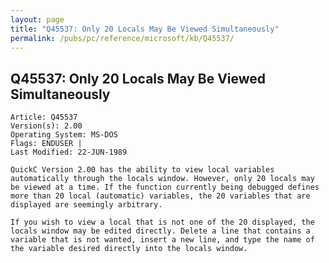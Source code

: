 ```yaml
---
layout: page
title: "Q45537: Only 20 Locals May Be Viewed Simultaneously"
permalink: /pubs/pc/reference/microsoft/kb/Q45537/
---
```


## Q45537: Only 20 Locals May Be Viewed Simultaneously

	Article: Q45537
	Version(s): 2.00
	Operating System: MS-DOS
	Flags: ENDUSER |
	Last Modified: 22-JUN-1989
	
	QuickC Version 2.00 has the ability to view local variables
	automatically through the locals window. However, only 20 locals may
	be viewed at a time. If the function currently being debugged defines
	more than 20 local (automatic) variables, the 20 variables that are
	displayed are seemingly arbitrary.
	
	If you wish to view a local that is not one of the 20 displayed, the
	locals window may be edited directly. Delete a line that contains a
	variable that is not wanted, insert a new line, and type the name of
	the variable desired directly into the locals window.
